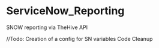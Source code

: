 # ServiceNow_Reporting
SNOW reporting via TheHive API

//Todo: 
Creation of a config for SN variables
Code Cleanup
